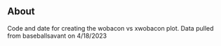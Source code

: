 ## About

Code and date for creating the wobacon vs xwobacon plot. Data pulled from baseballsavant on 4/18/2023
